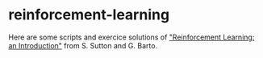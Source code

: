 # reinforcement-learning

Here are some scripts and exercice solutions of
["Reinforcement Learning: an Introduction"](https://www.amazon.com/Reinforcement-Learning-Introduction-Adaptive-Computation/dp/0262039249)
from S. Sutton and G. Barto.

